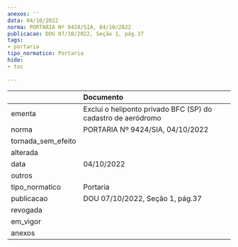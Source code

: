 ```yaml
---
anexos: ''
data: 04/10/2022
norma: PORTARIA Nº 9424/SIA, 04/10/2022
publicacao: DOU 07/10/2022, Seção 1, pág.37
tags:
- portaria
tipo_normatico: Portaria
hide: 
- toc 
 
---
```


|                    | Documento                                                     |
|:-------------------|:--------------------------------------------------------------|
| ementa             | Exclui o heliponto privado  BFC (SP) do cadastro de aeródromo |
| norma              | PORTARIA Nº 9424/SIA, 04/10/2022                              |
| tornada_sem_efeito |                                                               |
| alterada           |                                                               |
| data               | 04/10/2022                                                    |
| outros             |                                                               |
| tipo_normatico     | Portaria                                                      |
| publicacao         | DOU 07/10/2022, Seção 1, pág.37                               |
| revogada           |                                                               |
| em_vigor           |                                                               |
| anexos             |                                                               |